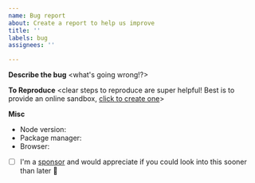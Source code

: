 ```yaml
---
name: Bug report
about: Create a report to help us improve
title: ''
labels: bug
assignees: ''

---
```


**Describe the bug**
<what's going wrong!?>

**To Reproduce**
<clear steps to reproduce are super helpful! Best is to provide an online sandbox, [click to create one](https://stackblitz.com/github/TypeCellOS/BlockNote/tree/main/examples/01-basic/01-minimal?file=App.tsx)>

**Misc**

- Node version:
- Package manager:
- Browser:
- [ ] I'm a [sponsor](https://www.blocknotejs.org/pricing) and would appreciate if you could look into this sooner than later 💖
